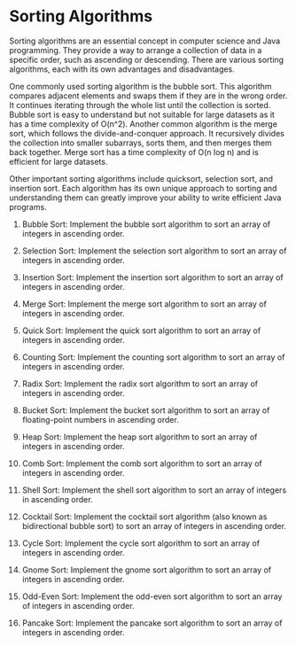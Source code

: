 
# Sorting Algorithms

Sorting algorithms are an essential concept in computer science and Java programming. They provide a way to arrange a collection of data in a specific order, such as ascending or descending. There are various sorting algorithms, each with its own advantages and disadvantages.

One commonly used sorting algorithm is the bubble sort. This algorithm compares adjacent elements and swaps them if they are in the wrong order. It continues iterating through the whole list until the collection is sorted. Bubble sort is easy to understand but not suitable for large datasets as it has a time complexity of O(n^2).
Another common algorithm is the merge sort, which follows the divide-and-conquer approach. It recursively divides the collection into smaller subarrays, sorts them, and then merges them back together. Merge sort has a time complexity of O(n log n) and is efficient for large datasets.

Other important sorting algorithms include quicksort, selection sort, and insertion sort. Each algorithm has its own unique approach to sorting and understanding them can greatly improve your ability to write efficient Java programs.

1. Bubble Sort: Implement the bubble sort algorithm to sort an array of integers in ascending order.

2. Selection Sort: Implement the selection sort algorithm to sort an array of integers in ascending order.

3. Insertion Sort: Implement the insertion sort algorithm to sort an array of integers in ascending order.

4. Merge Sort: Implement the merge sort algorithm to sort an array of integers in ascending order.

5. Quick Sort: Implement the quick sort algorithm to sort an array of integers in ascending order.

6. Counting Sort: Implement the counting sort algorithm to sort an array of integers in ascending order.

7. Radix Sort: Implement the radix sort algorithm to sort an array of integers in ascending order.

8. Bucket Sort: Implement the bucket sort algorithm to sort an array of floating-point numbers in ascending order.

9. Heap Sort: Implement the heap sort algorithm to sort an array of integers in ascending order.

10. Comb Sort: Implement the comb sort algorithm to sort an array of integers in ascending order.

11. Shell Sort: Implement the shell sort algorithm to sort an array of integers in ascending order.

12. Cocktail Sort: Implement the cocktail sort algorithm (also known as bidirectional bubble sort) to sort an array of integers in ascending order.

13. Cycle Sort: Implement the cycle sort algorithm to sort an array of integers in ascending order.

14. Gnome Sort: Implement the gnome sort algorithm to sort an array of integers in ascending order.

15. Odd-Even Sort: Implement the odd-even sort algorithm to sort an array of integers in ascending order.

16. Pancake Sort: Implement the pancake sort algorithm to sort an array of integers in ascending order.


